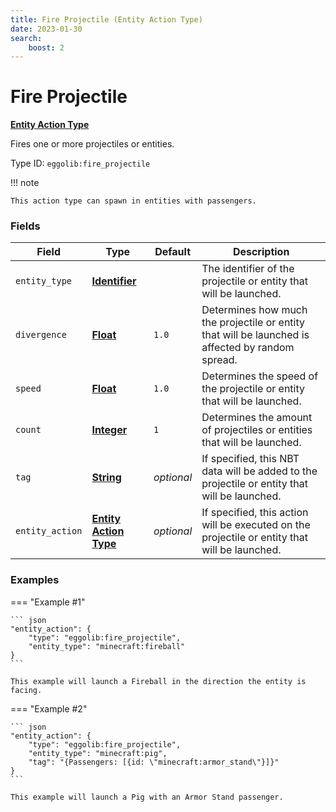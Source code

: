 ```yaml
---
title: Fire Projectile (Entity Action Type)
date: 2023-01-30
search:
    boost: 2
---
```


#   Fire Projectile

[**Entity Action Type**][1]

Fires one or more projectiles or entities.

Type ID: `eggolib:fire_projectile`


!!! note

    This action type can spawn in entities with passengers.


### Fields

Field | Type | Default | Description
------|------|---------|------------
`entity_type` | [**Identifier**][2] | | The identifier of the projectile or entity that will be launched.
`divergence` | [**Float**][3] | `1.0` | Determines how much the projectile or entity that will be launched is affected by random spread.
`speed` | [**Float**][3] | `1.0` | Determines the speed of the projectile or entity that will be launched.
`count` | [**Integer**][4] | `1` | Determines the amount of projectiles or entities that will be launched.
`tag` | [**String**][5] | *optional* | If specified, this NBT data will be added to the projectile or entity that will be launched.
`entity_action` | [**Entity Action Type**][1] | *optional* | If specified, this action will be executed on the projectile or entity that will be launched.


### Examples

=== "Example #1"

    ``` json
    "entity_action": {
        "type": "eggolib:fire_projectile",
        "entity_type": "minecraft:fireball"
    }
    ```

    This example will launch a Fireball in the direction the entity is facing.


=== "Example #2"

    ``` json
    "entity_action": {
        "type": "eggolib:fire_projectile",
        "entity_type": "minecraft:pig",
        "tag": "{Passengers: [{id: \"minecraft:armor_stand\"}]}"
    }
    ```

    This example will launch a Pig with an Armor Stand passenger.



[1]: ../entity_action_types.md
[2]: https://origins.readthedocs.io/en/latest/types/data_types/identifier
[3]: https://origins.readthedocs.io/en/latest/types/data_types/float
[4]: https://origins.readthedocs.io/en/latest/types/data_types/integer
[5]: https://origins.readthedocs.io/en/latest/types/data_types/string
